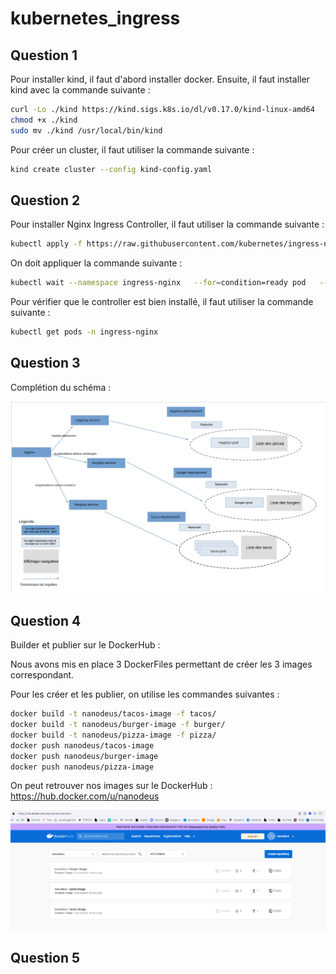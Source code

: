 # kubernetes_ingress

## Question 1

Pour installer kind, il faut d'abord installer docker. Ensuite, il faut installer kind avec la commande suivante :

```bash
curl -Lo ./kind https://kind.sigs.k8s.io/dl/v0.17.0/kind-linux-amd64
chmod +x ./kind
sudo mv ./kind /usr/local/bin/kind
```

Pour créer un cluster, il faut utiliser la commande suivante :

```bash
kind create cluster --config kind-config.yaml
```

## Question 2

Pour installer Nginx Ingress Controller, il faut utiliser la commande suivante :

```bash
kubectl apply -f https://raw.githubusercontent.com/kubernetes/ingress-nginx/master/deploy/static/provider/kind/deploy.yaml
```

On doit appliquer la commande suivante :

```bash
kubectl wait --namespace ingress-nginx   --for=condition=ready pod   --selector=app.kubernetes.io/component=controller   --timeout=90s
```

Pour vérifier que le controller est bien installé, il faut utiliser la commande suivante :

```bash
kubectl get pods -n ingress-nginx
```

## Question 3

Complétion du schéma :

![Alt text](/images/schema.png?raw=true "1")

## Question 4

Builder et publier sur le DockerHub :

Nous avons mis en place 3 DockerFiles permettant de créer les 3 images correspondant.

Pour les créer et les publier, on utilise les commandes suivantes :

```bash
docker build -t nanodeus/tacos-image -f tacos/
docker build -t nanodeus/burger-image -f burger/
docker build -t nanodeus/pizza-image -f pizza/
docker push nanodeus/tacos-image
docker push nanodeus/burger-image
docker push nanodeus/pizza-image
```

On peut retrouver nos images sur le DockerHub : <https://hub.docker.com/u/nanodeus>

![Alt text](/images/dockerhub.png?raw=true "2")

## Question 5
